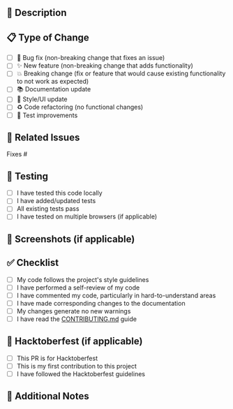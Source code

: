 ## 🎯 Description
<!-- Briefly describe what this PR does -->

## 📋 Type of Change
<!-- Mark the relevant option with an "x" -->
- [ ] 🐛 Bug fix (non-breaking change that fixes an issue)
- [ ] ✨ New feature (non-breaking change that adds functionality)  
- [ ] 💥 Breaking change (fix or feature that would cause existing functionality to not work as expected)
- [ ] 📚 Documentation update
- [ ] 🎨 Style/UI update
- [ ] ♻️ Code refactoring (no functional changes)
- [ ] 🧪 Test improvements

## 🔗 Related Issues
<!-- Link any related issues using "Fixes #123" or "Closes #123" -->
Fixes #

## 🧪 Testing
<!-- Describe how you tested your changes -->
- [ ] I have tested this code locally
- [ ] I have added/updated tests
- [ ] All existing tests pass
- [ ] I have tested on multiple browsers (if applicable)

## 📸 Screenshots (if applicable)
<!-- Add screenshots for UI changes -->

## ✅ Checklist
<!-- Mark completed items with an "x" -->
- [ ] My code follows the project's style guidelines
- [ ] I have performed a self-review of my code
- [ ] I have commented my code, particularly in hard-to-understand areas
- [ ] I have made corresponding changes to the documentation
- [ ] My changes generate no new warnings
- [ ] I have read the [CONTRIBUTING.md](../CONTRIBUTING.md) guide

## 🎃 Hacktoberfest (if applicable)
- [ ] This PR is for Hacktoberfest
- [ ] This is my first contribution to this project
- [ ] I have followed the Hacktoberfest guidelines

## 📝 Additional Notes
<!-- Add any additional notes, concerns, or implementation details -->